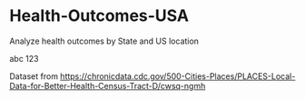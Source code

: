 # Health-Outcomes-USA
Analyze health outcomes by State and US location 

abc
123

Dataset from https://chronicdata.cdc.gov/500-Cities-Places/PLACES-Local-Data-for-Better-Health-Census-Tract-D/cwsq-ngmh